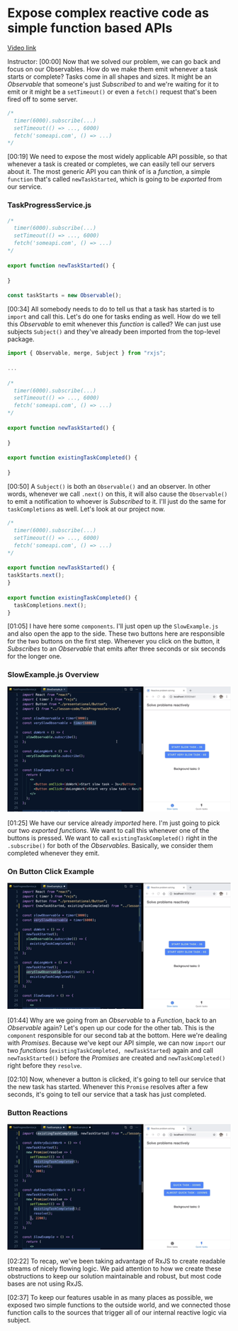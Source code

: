 # Expose complex reactive code as simple function based APIs

[Video link](https://www.egghead.io/lessons/egghead-expose-complex-reactive-code-as-simple-function-based-apis)

Instructor: [00:00] Now that we solved our problem, we can go back and focus on our Observables. How do we make them emit whenever a task starts or complete? Tasks come in all shapes and sizes. It might be an *Observable* that someone's just *Subscribed* to and we're waiting for it to emit or it might be a `setTimeout()` or even a `fetch()` request that's been fired off to some server.

```js
/*
  timer(6000).subscribe(...)
  setTimeout(() => ..., 6000)
  fetch('someapi.com', () => ...)
*/
```

[00:19] We need to expose the most widely applicable API possible, so that whenever a task is created or completes, we can easily tell our servers about it. The most generic API you can think of is a *function*, a simple `function` that's called `newTaskStarted`, which is going to be *exported* from our service.

### TaskProgressService.js
```js
/*
  timer(6000).subscribe(...)
  setTimeout(() => ..., 6000)
  fetch('someapi.com', () => ...)
*/

export function newTaskStarted() {

}

const taskStarts = new Observable();
```

[00:34] All somebody needs to do to tell us that a task has started is to `import` and call this. Let's do one for tasks ending as well. How do we tell this *Observable* to emit whenever this *function* is called? We can just use subjects `Subject()` and they've already been imported from the top-level package.

```js
import { Observable, merge, Subject } from "rxjs";

...

/*
  timer(6000).subscribe(...)
  setTimeout(() => ..., 6000)
  fetch('someapi.com', () => ...)
*/

export function newTaskStarted() {

}

export function existingTaskCompleted() {

}
```

[00:50] A `Subject()` is both an `Observable()` and an observer. In other words, whenever we call `.next()` on this, it will also cause the `Observable()` to emit a notification to whoever is *Subscribed* to it. I'll just do the same for `taskCompletions` as well. Let's look at our project now.

```js
/*
  timer(6000).subscribe(...)
  setTimeout(() => ..., 6000)
  fetch('someapi.com', () => ...)
*/

export function newTaskStarted() {
taskStarts.next();
}

export function existingTaskCompleted() {
  taskCompletions.next();
}
```

[01:05] I have here some `components`. I'll just open up the `SlowExample.js` and also open the app to the side. These two buttons here are responsible for the two buttons on the first step. Whenever you click on the button, it *Subscribes* to an *Observable* that emits after three seconds or six seconds for the longer one.

### SlowExample.js Overview
![Slow Example Overview](../images/egghead-expose-complex-reactive-code-as-simple-function-based-apis-slow-example-overview.png)

[01:25] We have our service already *imported* here. I'm just going to pick our two *exported functions*. We want to call this whenever one of the buttons is pressed. We want to call `existingTaskCompleted()` right in the `.subscribe()` for both of the *Observables*. Basically, we consider them completed whenever they emit.

### On Button Click Example
![On Button Click Example](../images/egghead-expose-complex-reactive-code-as-simple-function-based-apis-on-button-click-example.png)

[01:44] Why are we going from an *Observable* to a *Function*, back to an *Observable* again? Let's open up our code for the other tab. This is the `component` responsible for our second tab at the bottom. Here we're dealing with *Promises*. Because we've kept our API simple, we can now `import` our two *functions* (`existingTaskCompleted, newTaskStarted`) again and call `newTaskStarted()` before the *Promises* are created and `newTaskCompleted()` right before they `resolve`.

[02:10] Now, whenever a button is clicked, it's going to tell our service that the new task has started. Whenever this `Promise` resolves after a few seconds, it's going to tell our service that a task has just completed.

### Button Reactions
![Button Reactions](../images/egghead-expose-complex-reactive-code-as-simple-function-based-apis-button-reactions.png)

[02:22] To recap, we've been taking advantage of RxJS to create readable streams of nicely flowing logic. We paid attention to how we create these obstructions to keep our solution maintainable and robust, but most code bases are not using RxJS.

[02:37] To keep our features usable in as many places as possible, we exposed two simple functions to the outside world, and we connected those function calls to the sources that trigger all of our internal reactive logic via subject.